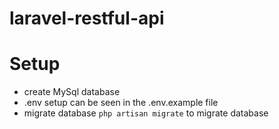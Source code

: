 # laravel-restful-api

# Setup
- create MySql database
- .env setup can be seen in the .env.example file
- migrate database `php artisan migrate` to migrate database
